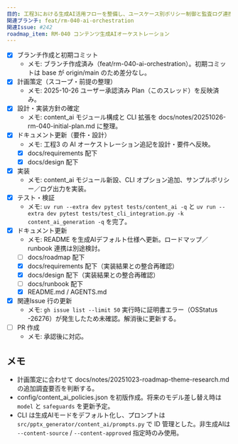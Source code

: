 ```yaml
---
目的: 工程3における生成AI活用フローを整備し、ユースケース別ポリシー制御と監査ログ連携を実現する
関連ブランチ: feat/rm-040-ai-orchestration
関連Issue: #242
roadmap_item: RM-040 コンテンツ生成AIオーケストレーション
---
```


- [x] ブランチ作成と初期コミット
  - メモ: ブランチ作成済み（feat/rm-040-ai-orchestration）。初期コミットは base が origin/main のため差分なし。
- [x] 計画策定（スコープ・前提の整理）
  - メモ: 2025-10-26 ユーザー承認済み Plan（このスレッド）を反映済み。
- [x] 設計・実装方針の確定
  - メモ: content_ai モジュール構成と CLI 拡張を docs/notes/20251026-rm-040-initial-plan.md に整理。
- [x] ドキュメント更新（要件・設計）
  - メモ: 工程3 の AI オーケストレーション追記を設計・要件へ反映。
  - [x] docs/requirements 配下
  - [x] docs/design 配下
- [x] 実装
  - メモ: content_ai モジュール新設、CLI オプション追加、サンプルポリシー／ログ出力を実装。
- [x] テスト・検証
  - メモ: `uv run --extra dev pytest tests/content_ai -q` と `uv run --extra dev pytest tests/test_cli_integration.py -k content_ai_generation -q` を完了。
- [x] ドキュメント更新
  - メモ: README を生成AIデフォルト仕様へ更新。ロードマップ／runbook 連携は別途検討。
  - [ ] docs/roadmap 配下
  - [x] docs/requirements 配下（実装結果との整合再確認）
  - [x] docs/design 配下（実装結果との整合再確認）
  - [ ] docs/runbook 配下
  - [x] README.md / AGENTS.md
- [x] 関連Issue 行の更新
  - メモ: `gh issue list --limit 50` 実行時に証明書エラー（OSStatus -26276）が発生したため未確認。解消後に更新する。
- [ ] PR 作成
  - メモ: 承認後に対応。

## メモ
- 計画策定に合わせて docs/notes/20251023-roadmap-theme-research.md の追加調査要否を判断する。
- config/content_ai_policies.json を初版作成。将来のモデル差し替え時は `model` と `safeguards` を更新予定。
- CLI は生成AIモードをデフォルト化し、プロンプトは `src/pptx_generator/content_ai/prompts.py` で ID 管理とした。非生成AIは `--content-source` / `--content-approved` 指定時のみ使用。
